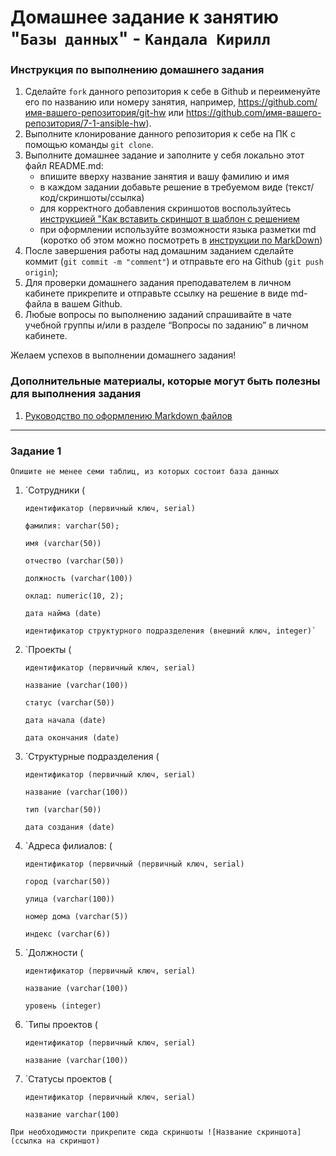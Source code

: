 # Домашнее задание к занятию "`Базы данных`" - `Кандала Кирилл`


### Инструкция по выполнению домашнего задания

   1. Сделайте `fork` данного репозитория к себе в Github и переименуйте его по названию или номеру занятия, например, https://github.com/имя-вашего-репозитория/git-hw или  https://github.com/имя-вашего-репозитория/7-1-ansible-hw).
   2. Выполните клонирование данного репозитория к себе на ПК с помощью команды `git clone`.
   3. Выполните домашнее задание и заполните у себя локально этот файл README.md:
      - впишите вверху название занятия и вашу фамилию и имя
      - в каждом задании добавьте решение в требуемом виде (текст/код/скриншоты/ссылка)
      - для корректного добавления скриншотов воспользуйтесь [инструкцией "Как вставить скриншот в шаблон с решением](https://github.com/netology-code/sys-pattern-homework/blob/main/screen-instruction.md)
      - при оформлении используйте возможности языка разметки md (коротко об этом можно посмотреть в [инструкции  по MarkDown](https://github.com/netology-code/sys-pattern-homework/blob/main/md-instruction.md))
   4. После завершения работы над домашним заданием сделайте коммит (`git commit -m "comment"`) и отправьте его на Github (`git push origin`);
   5. Для проверки домашнего задания преподавателем в личном кабинете прикрепите и отправьте ссылку на решение в виде md-файла в вашем Github.
   6. Любые вопросы по выполнению заданий спрашивайте в чате учебной группы и/или в разделе “Вопросы по заданию” в личном кабинете.
   
Желаем успехов в выполнении домашнего задания!
   
### Дополнительные материалы, которые могут быть полезны для выполнения задания

1. [Руководство по оформлению Markdown файлов](https://gist.github.com/Jekins/2bf2d0638163f1294637#Code)

---

### Задание 1

`Опишите не менее семи таблиц, из которых состоит база данных`

1. `Сотрудники (
     
       идентификатор (первичный ключ, serial)
   
       фамилия: varchar(50);

       имя (varchar(50))

       отчество (varchar(50))

       должность (varchar(100))
   
       оклад: numeric(10, 2);
    
       дата найма (date)
   
       идентификатор структурного подразделения (внешний ключ, integer)`
    
3. `Проекты (
 
       идентификатор (первичный ключ, serial)
   
       название (varchar(100))
   
       статус (varchar(50))
   
       дата начала (date)
   
       дата окончания (date)
   
4. `Структурные подразделения (

       идентификатор (первичный ключ, serial)
   
       название (varchar(100))
   
       тип (varchar(50))
   
       дата создания (date)
   
5. `Адреса филиалов: (
   
       идентификатор (первичный (первичный ключ, serial)
   
       город (varchar(50))
   
       улица (varchar(100))
   
       номер дома (varchar(5))
   
       индекс (varchar(6))
   
6. `Должности (

       идентификатор (первичный ключ, serial)
    
       название (varchar(100))
    
       уровень (integer)
    
     
7. `Типы проектов (
    
       идентификатор (первичный ключ, serial)
     
       название (varchar(100))
     
    
8. `Статусы проектов (
    
       идентификатор (первичный ключ, serial)
     
       название varchar(100)
    
`При необходимости прикрепитe сюда скриншоты
![Название скриншота](ссылка на скриншот)`
